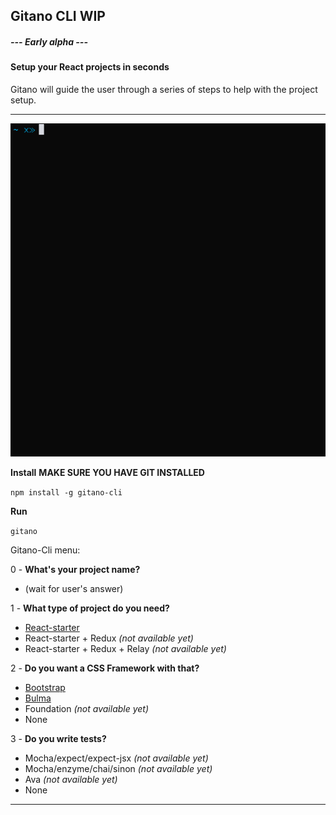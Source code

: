## Gitano CLI **WIP**

##### --- Early alpha ---

#### Setup your React projects in seconds

Gitano will guide the user through a series of steps to help with the project setup.

---
![Gitano-CLI](./gitano.gif)

**Install**  **MAKE SURE YOU HAVE GIT INSTALLED**

`npm install -g gitano-cli`

**Run**  

`gitano`

Gitano-Cli menu:  

0 - **What's your project name?**
* (wait for user's answer)

1 - **What type of project do you need?**
* [React-starter](https://github.com/juanmnl/react-starter)
* React-starter + Redux *(not available yet)*
* React-starter + Redux + Relay *(not available yet)*

2 - **Do you want a CSS Framework with that?**
* [Bootstrap](http://getbootstrap.com/)
* [Bulma](http://bulma.io/)
* Foundation *(not available yet)*
* None

3 - **Do you write tests?**
* Mocha/expect/expect-jsx *(not available yet)*
* Mocha/enzyme/chai/sinon *(not available yet)*
* Ava *(not available yet)*
* None

---
